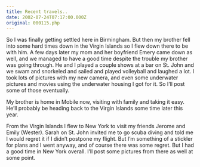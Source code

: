 ```yaml
---
title: Recent travels..
date: 2002-07-24T07:17:00.000Z
original: 000115.php
---
```


So I was finally getting settled here in Birmingham. But then my brother fell into some hard times down in the Virgin Islands so I flew down there to be with him. A few days later my mom and her boyfriend Emery came down as well, and we managed to have a good time despite the trouble my brother was going through. He and I played a couple shows at a bar on St. John and we swam and snorkeled and sailed and played volleyball and laughed a lot. I took lots of pictures with my new camera, and even some underwater pictures and movies using the underwater housing I got for it. So I’ll post some of those eventually.

My brother is home in Mobile now, visiting with family and taking it easy. He’ll probably be heading back to the Virgin Islands some time later this year.

From the Virgin Islands I flew to New York to visit my friends Jerome and Emily (Wester). Sarah on St. John invited me to go scuba diving and told me I would regret it if I didn’t postpone my flight. But I’m something of a stickler for plans and I went anyway, and of course there was some regret. But I had a good time in New York overall. I’ll post some pictures from there as well at some point.
